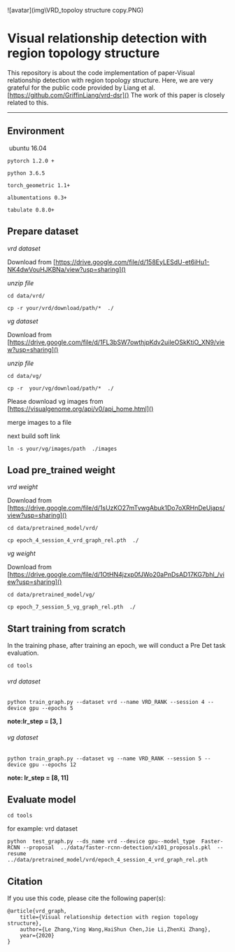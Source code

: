 ![avatar](img\VRD_topoloy structure copy.PNG)

# **Visual relationship detection with region topology structure**

This repository is about the code implementation of paper-Visual relationship detection with region topology structure. Here, we are very grateful for the public code provided by Liang et al. [https://github.com/GriffinLiang/vrd-dsr]() The work of this paper is closely related to this.

------

## Environment

​	ubuntu 16.04

	pytorch 1.2.0 +

	python 3.6.5

	torch_geometric 1.1+

	albumentations 0.3+

	tabulate 0.8.0+
	


## Prepare dataset

*vrd dataset*

Download from [https://drive.google.com/file/d/158EyLESdU-et6iHu1-NK4dwVouHJKBNa/view?usp=sharing]()

*unzip file* 

`cd data/vrd/`

`cp -r your/vrd/download/path/*  ./`

*vg dataset*

Download from [https://drive.google.com/file/d/1FL3bSW7owthjpKdv2uileOSkKtiO_XN9/view?usp=sharing]()

*unzip file* 

`cd data/vg/`

`cp -r  your/vg/download/path/*  ./`

Please download vg images  from [https://visualgenome.org/api/v0/api_home.html]()

merge images to a file

next build soft link

`ln -s your/vg/images/path  ./images`

## Load pre_trained weight

*vrd weight*

Download from [https://drive.google.com/file/d/1sUzKO27mTvwgAbuk1Do7oXRHnDeUjaps/view?usp=sharing]()

`cd data/pretrained_model/vrd/`

`cp epoch_4_session_4_vrd_graph_rel.pth  ./`

*vg weight*

Download from [https://drive.google.com/file/d/1OtHN4jzxp0fJWo20aPnDsAD17KG7bhl_/view?usp=sharing]()

`cd data/pretrained_model/vg/`

`cp epoch_7_session_5_vg_graph_rel.pth  ./`

## Start training from scratch

In the training phase, after training an epoch, we will conduct a Pre Det task evaluation.

`cd tools`

######  vrd dataset

`python train_graph.py --dataset vrd --name VRD_RANK --session 4 --device gpu --epochs 5`

**note:lr_step = [3, ]**

######  vg dataset

`python train_graph.py --dataset vg --name VRD_RANK --session 5 --device gpu --epochs 12`

**note: lr_step = [8,  11]**

## Evaluate model

`cd tools`

for example: vrd dataset

``python  test_graph.py --ds_name vrd --device gpu--model_type  Faster-RCNN --proposal  ../data/faster-rcnn-detection/x101_proposals.pkl  --resume ../data/pretrained_model/vrd/epoch_4_session_4_vrd_graph_rel.pth``

## Citation

If you use this code, please cite the following paper(s):

```en
@article{vrd_graph,
	title={Visual relationship detection with region topology structure},
	author={Le Zhang,Ying Wang,HaiShun Chen,Jie Li,ZhenXi Zhang},
	year={2020}
}
```


